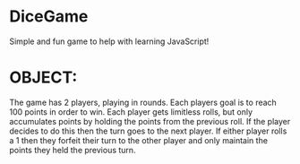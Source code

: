 # DiceGame

Simple and fun game to help with learning JavaScript!

# OBJECT:

The game has 2 players, playing in rounds. Each players goal is to reach 100 points in order to win. Each player gets limitless rolls, but only accumulates points by holding the points from the previous roll. If the player decides to do this then the turn goes to the next player. If either player rolls a 1 then they forfeit their turn to the other player and only maintain the points they held the previous turn.


